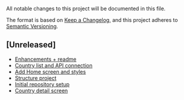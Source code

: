 All notable changes to this project will be documented in this file.

The format is based on [Keep a Changelog](https://keepachangelog.com/en/1.0.0/),
and this project adheres to [Semantic Versioning](https://semver.org/spec/v2.0.0.html).

## [Unreleased]
- [Enhancements + readme](url)
- [Country list and API connection](url)
- [Add Home screen and styles](url)
- [Structure project](url)
- [Initial repository setup](url)
- [Country detail screen](url)